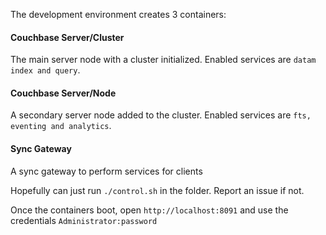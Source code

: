

The development environment creates 3 containers:

#### Couchbase Server/Cluster

The main server node with a cluster initialized.  Enabled services are `datam index and query`.

#### Couchbase Server/Node

A secondary server node added to the cluster.  Enabled services are `fts, eventing and analytics`.

#### Sync Gateway

A sync gateway to perform services for clients

Hopefully can just run `./control.sh` in the folder.  Report an issue if not.

Once the containers boot, open `http://localhost:8091` and use the credentials `Administrator:password`




